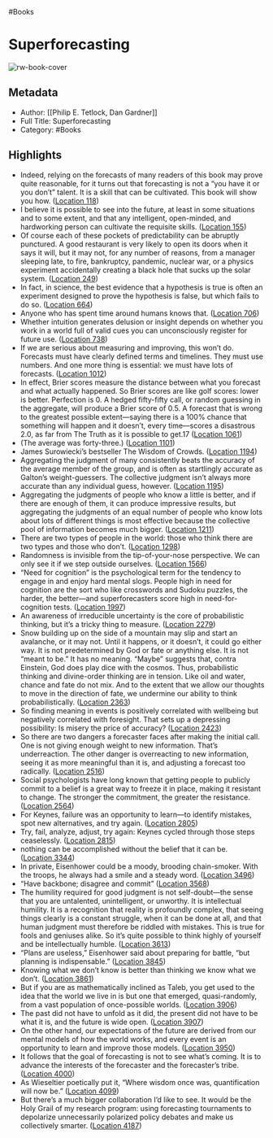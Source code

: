 #Books 


# Superforecasting
![rw-book-cover](https://images-na.ssl-images-amazon.com/images/I/51%2BcBe-c2UL._SL200_.jpg)

## Metadata
- Author: [[Philip E. Tetlock, Dan Gardner]]
- Full Title: Superforecasting
- Category: #Books

## Highlights
- Indeed, relying on the forecasts of many readers of this book may prove quite reasonable, for it turns out that forecasting is not a “you have it or you don’t” talent. It is a skill that can be cultivated. This book will show you how. ([Location 118](https://readwise.io/to_kindle?action=open&asin=B00RKO6MS8&location=118))
- I believe it is possible to see into the future, at least in some situations and to some extent, and that any intelligent, open-minded, and hardworking person can cultivate the requisite skills. ([Location 155](https://readwise.io/to_kindle?action=open&asin=B00RKO6MS8&location=155))
- Of course each of these pockets of predictability can be abruptly punctured. A good restaurant is very likely to open its doors when it says it will, but it may not, for any number of reasons, from a manager sleeping late, to fire, bankruptcy, pandemic, nuclear war, or a physics experiment accidentally creating a black hole that sucks up the solar system. ([Location 249](https://readwise.io/to_kindle?action=open&asin=B00RKO6MS8&location=249))
- In fact, in science, the best evidence that a hypothesis is true is often an experiment designed to prove the hypothesis is false, but which fails to do so. ([Location 664](https://readwise.io/to_kindle?action=open&asin=B00RKO6MS8&location=664))
- Anyone who has spent time around humans knows that. ([Location 706](https://readwise.io/to_kindle?action=open&asin=B00RKO6MS8&location=706))
- Whether intuition generates delusion or insight depends on whether you work in a world full of valid cues you can unconsciously register for future use. ([Location 738](https://readwise.io/to_kindle?action=open&asin=B00RKO6MS8&location=738))
- If we are serious about measuring and improving, this won’t do. Forecasts must have clearly defined terms and timelines. They must use numbers. And one more thing is essential: we must have lots of forecasts. ([Location 1012](https://readwise.io/to_kindle?action=open&asin=B00RKO6MS8&location=1012))
- In effect, Brier scores measure the distance between what you forecast and what actually happened. So Brier scores are like golf scores: lower is better. Perfection is 0. A hedged fifty-fifty call, or random guessing in the aggregate, will produce a Brier score of 0.5. A forecast that is wrong to the greatest possible extent—saying there is a 100% chance that something will happen and it doesn’t, every time—scores a disastrous 2.0, as far from The Truth as it is possible to get.17 ([Location 1061](https://readwise.io/to_kindle?action=open&asin=B00RKO6MS8&location=1061))
- (The average was forty-three.) ([Location 1101](https://readwise.io/to_kindle?action=open&asin=B00RKO6MS8&location=1101))
- James Surowiecki’s bestseller The Wisdom of Crowds. ([Location 1194](https://readwise.io/to_kindle?action=open&asin=B00RKO6MS8&location=1194))
- Aggregating the judgment of many consistently beats the accuracy of the average member of the group, and is often as startlingly accurate as Galton’s weight-guessers. The collective judgment isn’t always more accurate than any individual guess, however. ([Location 1195](https://readwise.io/to_kindle?action=open&asin=B00RKO6MS8&location=1195))
- Aggregating the judgments of people who know a little is better, and if there are enough of them, it can produce impressive results, but aggregating the judgments of an equal number of people who know lots about lots of different things is most effective because the collective pool of information becomes much bigger. ([Location 1211](https://readwise.io/to_kindle?action=open&asin=B00RKO6MS8&location=1211))
- There are two types of people in the world: those who think there are two types and those who don’t. ([Location 1298](https://readwise.io/to_kindle?action=open&asin=B00RKO6MS8&location=1298))
- Randomness is invisible from the tip-of-your-nose perspective. We can only see it if we step outside ourselves. ([Location 1566](https://readwise.io/to_kindle?action=open&asin=B00RKO6MS8&location=1566))
- “Need for cognition” is the psychological term for the tendency to engage in and enjoy hard mental slogs. People high in need for cognition are the sort who like crosswords and Sudoku puzzles, the harder, the better—and superforecasters score high in need-for-cognition tests. ([Location 1997](https://readwise.io/to_kindle?action=open&asin=B00RKO6MS8&location=1997))
- An awareness of irreducible uncertainty is the core of probabilistic thinking, but it’s a tricky thing to measure. ([Location 2279](https://readwise.io/to_kindle?action=open&asin=B00RKO6MS8&location=2279))
- Snow building up on the side of a mountain may slip and start an avalanche, or it may not. Until it happens, or it doesn’t, it could go either way. It is not predetermined by God or fate or anything else. It is not “meant to be.” It has no meaning. “Maybe” suggests that, contra Einstein, God does play dice with the cosmos. Thus, probabilistic thinking and divine-order thinking are in tension. Like oil and water, chance and fate do not mix. And to the extent that we allow our thoughts to move in the direction of fate, we undermine our ability to think probabilistically. ([Location 2363](https://readwise.io/to_kindle?action=open&asin=B00RKO6MS8&location=2363))
- So finding meaning in events is positively correlated with wellbeing but negatively correlated with foresight. That sets up a depressing possibility: Is misery the price of accuracy? ([Location 2423](https://readwise.io/to_kindle?action=open&asin=B00RKO6MS8&location=2423))
- So there are two dangers a forecaster faces after making the initial call. One is not giving enough weight to new information. That’s underreaction. The other danger is overreacting to new information, seeing it as more meaningful than it is, and adjusting a forecast too radically. ([Location 2516](https://readwise.io/to_kindle?action=open&asin=B00RKO6MS8&location=2516))
- Social psychologists have long known that getting people to publicly commit to a belief is a great way to freeze it in place, making it resistant to change. The stronger the commitment, the greater the resistance. ([Location 2564](https://readwise.io/to_kindle?action=open&asin=B00RKO6MS8&location=2564))
- For Keynes, failure was an opportunity to learn—to identify mistakes, spot new alternatives, and try again. ([Location 2805](https://readwise.io/to_kindle?action=open&asin=B00RKO6MS8&location=2805))
- Try, fail, analyze, adjust, try again: Keynes cycled through those steps ceaselessly. ([Location 2815](https://readwise.io/to_kindle?action=open&asin=B00RKO6MS8&location=2815))
- nothing can be accomplished without the belief that it can be. ([Location 3344](https://readwise.io/to_kindle?action=open&asin=B00RKO6MS8&location=3344))
- In private, Eisenhower could be a moody, brooding chain-smoker. With the troops, he always had a smile and a steady word. ([Location 3496](https://readwise.io/to_kindle?action=open&asin=B00RKO6MS8&location=3496))
- “Have backbone; disagree and commit” ([Location 3568](https://readwise.io/to_kindle?action=open&asin=B00RKO6MS8&location=3568))
- The humility required for good judgment is not self-doubt—the sense that you are untalented, unintelligent, or unworthy. It is intellectual humility. It is a recognition that reality is profoundly complex, that seeing things clearly is a constant struggle, when it can be done at all, and that human judgment must therefore be riddled with mistakes. This is true for fools and geniuses alike. So it’s quite possible to think highly of yourself and be intellectually humble. ([Location 3613](https://readwise.io/to_kindle?action=open&asin=B00RKO6MS8&location=3613))
- “Plans are useless,” Eisenhower said about preparing for battle, “but planning is indispensable.” ([Location 3845](https://readwise.io/to_kindle?action=open&asin=B00RKO6MS8&location=3845))
- Knowing what we don’t know is better than thinking we know what we don’t. ([Location 3861](https://readwise.io/to_kindle?action=open&asin=B00RKO6MS8&location=3861))
- But if you are as mathematically inclined as Taleb, you get used to the idea that the world we live in is but one that emerged, quasi-randomly, from a vast population of once-possible worlds. ([Location 3906](https://readwise.io/to_kindle?action=open&asin=B00RKO6MS8&location=3906))
- The past did not have to unfold as it did, the present did not have to be what it is, and the future is wide open. ([Location 3907](https://readwise.io/to_kindle?action=open&asin=B00RKO6MS8&location=3907))
- On the other hand, our expectations of the future are derived from our mental models of how the world works, and every event is an opportunity to learn and improve those models. ([Location 3950](https://readwise.io/to_kindle?action=open&asin=B00RKO6MS8&location=3950))
- It follows that the goal of forecasting is not to see what’s coming. It is to advance the interests of the forecaster and the forecaster’s tribe. ([Location 4000](https://readwise.io/to_kindle?action=open&asin=B00RKO6MS8&location=4000))
- As Wieseltier poetically put it, “Where wisdom once was, quantification will now be.” ([Location 4099](https://readwise.io/to_kindle?action=open&asin=B00RKO6MS8&location=4099))
- But there’s a much bigger collaboration I’d like to see. It would be the Holy Grail of my research program: using forecasting tournaments to depolarize unnecessarily polarized policy debates and make us collectively smarter. ([Location 4187](https://readwise.io/to_kindle?action=open&asin=B00RKO6MS8&location=4187))
